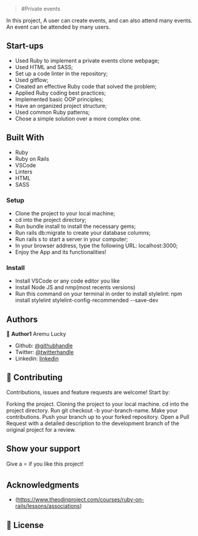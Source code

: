 > #Private events

In this project, A user can create events, and can also attend many events. An event can be attended by many users.

## Start-ups

- Used Ruby to implement a private events clone webpage;
- Used HTML and SASS;
- Set up a code linter in the repository;
- Used gitflow;
- Created an effective Ruby code that solved the problem;
- Applied Ruby coding best practices;
- Implemented basic OOP principles;
- Have an organized project structure;
- Used common Ruby patterns;
- Chose a simple solution over a more complex one.

## Built With

- Ruby
- Ruby on Rails 
- VSCode 
- Linters 
- HTML
- SASS

### Setup
- Clone the project to your local machine;
- cd into the project directory;
- Run bundle install to install the necessary gems;
- Run rails db:migrate to create your database columns;
- Run rails s to start a server in your computer;
- In your browser address, type the following URL: localhost:3000;
- Enjoy the App and its functionalities!

### Install

- Install VSCode or any code editor you like
- Install Node JS and nmp(most recents versions)
- Run this command on your terminal in order to install stylelint: npm install stylelint stylelint-config-recommended --save-dev

## Authors

👤 **Author1**
Aremu Lucky
- Github: [@githubhandle](https://github.com/Luckyaremu)
- Twitter: [@twitterhandle](@luckyaremu)
- Linkedin: [linkedin](https://www.linkedin.com/in/lucky-aremu-24807a145/)

## 🤝 Contributing

Contributions, issues and feature requests are welcome! Start by:

Forking the project.
Cloning the project to your local machine.
cd into the project directory.
Run git checkout -b your-branch-name.
Make your contributions.
Push your branch up to your forked repository.
Open a Pull Request with a detailed description to the development branch of the original project for a review.

## Show your support

Give a ⭐️ if you like this project!

## Acknowledgments

- (https://www.theodinproject.com/courses/ruby-on-rails/lessons/associations)

## 📝 License
